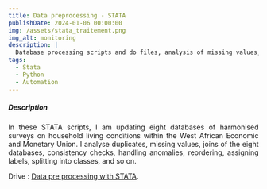 ```yaml
---
title: Data preprocessing - STATA
publishDate: 2024-01-06 00:00:00
img: /assets/stata_traitement.png
img_alt: monitoring
description: |
  Database processing scripts and do files, analysis of missing values, duplicates, data quality, consistency checks, outlier processing
tags:
  - Stata
  - Python
  - Automation
---
```


##### Description 

<p style="text-align: justify;">
In these STATA scripts, I am updating eight databases of harmonised surveys on household living conditions within the West African Economic and Monetary Union. I analyse duplicates, missing values, joins of the eight databases, consistency checks, handling anomalies, reordering, assigning labels, splitting into classes, and so on.
</p>


Drive : <a href="https://drive.google.com/drive/folders/12wYok9N31IsfZDsgA4gSa5ydBnKbkpPg?usp=drive_link">Data pre processing with STATA</a>.

